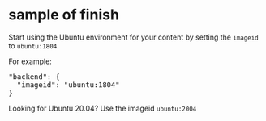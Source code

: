 # sample of finish

Start using the Ubuntu environment for your content by setting the `imageid` to `ubuntu:1804`.

For example:

<pre class="file">
"backend": {
  "imageid": "ubuntu:1804"
}
</pre>

Looking for Ubuntu 20.04? Use the imageid `ubuntu:2004`
